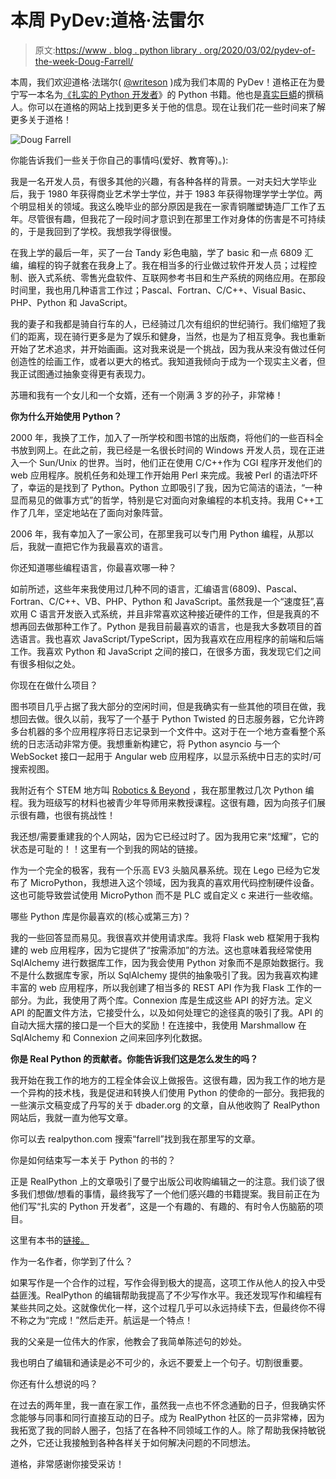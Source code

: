 # 本周 PyDev:道格·法雷尔

> 原文:[https://www . blog . python library . org/2020/03/02/pydev-of-the-week-Doug-Farrell/](https://www.blog.pythonlibrary.org/2020/03/02/pydev-of-the-week-doug-farrell/)

本周，我们欢迎道格·法瑞尔( [@writeson](https://twitter.com/writeson) )成为我们本周的 PyDev！道格正在为曼宁写一本名为[《扎实的 Python 开发者](https://www.manning.com/books/the-well-grounded-python-developer)》的 Python 书籍。他也是[真实巨蟒](https://realpython.com/team/dfarrell/)的撰稿人。你可以在道格的网站上找到更多关于他的信息。现在让我们花一些时间来了解更多关于道格！

![Doug Farrell](../Images/09be00847f5d8313339915cadf11c00d.png)

你能告诉我们一些关于你自己的事情吗(爱好、教育等)。):

我是一名开发人员，有很多其他的兴趣，有各种各样的背景。一对夫妇大学毕业后，我于 1980 年获得商业艺术学士学位，并于 1983 年获得物理学学士学位。两个明显相关的领域。我这么晚毕业的部分原因是我在一家青铜雕塑铸造厂工作了五年。尽管很有趣，但我花了一段时间才意识到在那里工作对身体的伤害是不可持续的，于是我回到了学校。我想我学得很慢。

在我上学的最后一年，买了一台 Tandy 彩色电脑，学了 basic 和一点 6809 汇编，编程的钩子就套在我身上了。我在相当多的行业做过软件开发人员；过程控制、嵌入式系统、零售光盘软件、互联网参考书目和生产系统的网络应用。在那段时间里，我也用几种语言工作过；Pascal、Fortran、C/C++、Visual Basic、PHP、Python 和 JavaScript。

我的妻子和我都是骑自行车的人，已经骑过几次有组织的世纪骑行。我们缩短了我们的距离，现在骑行更多是为了娱乐和健身，当然，也是为了相互竞争。我也重新开始了艺术追求，并开始画画。这对我来说是一个挑战，因为我从来没有做过任何创造性的绘画工作，或者以更大的格式。我知道我倾向于成为一个现实主义者，但我正试图通过抽象变得更有表现力。

苏珊和我有一个女儿和一个女婿，还有一个刚满 3 岁的孙子，非常棒！

**你为什么开始使用 Python？**

2000 年，我换了工作，加入了一所学校和图书馆的出版商，将他们的一些百科全书放到网上。在此之前，我已经是一名很长时间的 Windows 开发人员，现在正进入一个 Sun/Unix 的世界。当时，他们正在使用 C/C++作为 CGI 程序开发他们的 web 应用程序。脱机任务和处理工作开始用 Perl 来完成。我被 Perl 的语法吓坏了，幸运的是找到了 Python。Python 立即吸引了我，因为它简洁的语法，“一种显而易见的做事方式”的哲学，特别是它对面向对象编程的本机支持。我用 C++工作了几年，坚定地站在了面向对象阵营。

2006 年，我有幸加入了一家公司，在那里我可以专门用 Python 编程，从那以后，我就一直把它作为我最喜欢的语言。

你还知道哪些编程语言，你最喜欢哪一种？

如前所述，这些年来我使用过几种不同的语言，汇编语言(6809)、Pascal、Fortran、C/C++、VB、PHP、Python 和 JavaScript。虽然我是一个“速度狂”,喜欢用 C 语言开发嵌入式系统，并且非常喜欢这种接近硬件的工作，但是我真的不想再回去做那种工作了。Python 是我目前最喜欢的语言，也是我大多数项目的首选语言。我也喜欢 JavaScript/TypeScript，因为我喜欢在应用程序的前端和后端工作。我喜欢 Python 和 JavaScript 之间的接口，在很多方面，我发现它们之间有很多相似之处。

你现在在做什么项目？

图书项目几乎占据了我大部分的空闲时间，但是我确实有一些其他的项目在做，我想回去做。很久以前，我写了一个基于 Python Twisted 的日志服务器，它允许跨多台机器的多个应用程序将日志记录到一个文件中。这对于在一个地方查看整个系统的日志活动非常方便。我想重新构建它，将 Python asyncio 与一个 WebSocket 接口一起用于 Angular web 应用程序，以显示系统中日志的实时/可搜索视图。

我附近有个 STEM 地方叫 [Robotics & Beyond](http://www.roboticsandbeyond.org) ，我在那里教过几次 Python 编程。我为班级写的材料也被青少年导师用来教授课程。这很有趣，因为向孩子们展示很有趣，也很有挑战性！

我还想/需要重建我的个人网站，因为它已经过时了。因为我用它来“炫耀”，它的状态是可耻的！！这里有一个到我的网站的链接。

作为一个完全的极客，我有一个乐高 EV3 头脑风暴系统。现在 Lego 已经为它发布了 MicroPython，我想进入这个领域，因为我真的喜欢用代码控制硬件设备。这也可能导致尝试使用 MicroPython 而不是 PLC 或自定义 c 来进行一些收缩。

哪些 Python 库是你最喜欢的(核心或第三方)？

我的一些回答显而易见。我很喜欢并使用请求库。我将 Flask web 框架用于我构建的 web 应用程序，因为它提供了“按需添加”的方法。这也意味着我经常使用 SqlAlchemy 进行数据库工作，因为我会使用 Python 对象而不是原始数据行。我不是什么数据库专家，所以 SqlAlchemy 提供的抽象吸引了我。因为我喜欢构建丰富的 web 应用程序，所以我创建了相当多的 REST API 作为我 Flask 工作的一部分。为此，我使用了两个库。Connexion 库是生成这些 API 的好方法。定义 API 的配置文件方法，它接受什么，以及如何处理它的途径真的吸引了我。API 的自动大摇大摆的接口是一个巨大的奖励！在连接中，我使用 Marshmallow 在 SqlAlchemy 和 Connexion 之间来回序列化数据。

**你是 Real Python 的贡献者。你能告诉我们这是怎么发生的吗？**

我开始在我工作的地方的工程全体会议上做报告。这很有趣，因为我工作的地方是一个异构的技术栈，我是促进和转换人们使用 Python 的使命的一部分。我把我的一些演示文稿变成了丹写的关于 dbader.org 的文章，自从他收购了 RealPython 网站后，我就一直为他写文章。

你可以去 realpython.com 搜索“farrell”找到我在那里写的文章。

你是如何结束写一本关于 Python 的书的？

正是 RealPython 上的文章吸引了曼宁出版公司收购编辑之一的注意。我们谈了很多我们想做/想看的事情，最终我写了一个他们感兴趣的书籍提案。我目前正在为他们写“扎实的 Python 开发者”，这是一个有趣的、有趣的、有时令人伤脑筋的项目。

这里有本书的[链接。](https://www.manning.com/books/the-well-grounded-python-developer?a_aid=the_well_grounded_python_developer&a_bid=e505681b)

作为一名作者，你学到了什么？

如果写作是一个合作的过程，写作会得到极大的提高，这项工作从他人的投入中受益匪浅。RealPython 的编辑帮助我提高了不少写作水平。我还发现写作和编程有某些共同之处。这就像优化一样，这个过程几乎可以永远持续下去，但最终你不得不称之为“完成！”然后走开。航运是一个特点！

我的父亲是一位伟大的作家，他教会了我简单陈述句的妙处。

我也明白了编辑和通读是必不可少的，永远不要爱上一个句子。切割很重要。

你还有什么想说的吗？

在过去的两年里，我一直在家工作，虽然我一点也不怀念通勤的日子，但我确实怀念能够与同事和同行直接互动的日子。成为 RealPython 社区的一员非常棒，因为我拓宽了我的同龄人圈子，包括了在各种不同领域工作的人。除了帮助我保持敏锐之外，它还让我接触到各种各样关于如何解决问题的不同想法。

道格，非常感谢你接受采访！